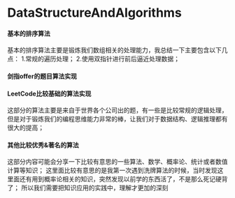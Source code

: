 # DataStructureAndAlgorithms

#### 基本的排序算法
基本的排序算法主要是锻炼我们数组相关的处理能力，我总结一下主要包含以下几点：
1.常规的遍历处理；
2.使用双指针进行前后逼近处理数据；

#### 剑指offer的题目算法实现


#### LeetCode比较基础的算法实现
这部分的算法主要是来自于世界各个公司出的题，有一些是比较常规的逻辑处理，但是对于锻炼我们的编程思维能力非常的棒，让我们对于数据结构、逻辑推理都有很大的提高；

#### 其他比较优秀&著名的算法
这部分内容可能会分享一下比较有意思的一些算法、数学、概率论、统计或者数值计算等知识；
这里面比较有意思的是我第一次遇到洗牌算法的时候，当时发现这里面还有用到概率论相关的知识，突然发现以前学的东西活了，不是那么死记硬背了；
所以我们需要把知识应用的实践中，理解才更加的深刻